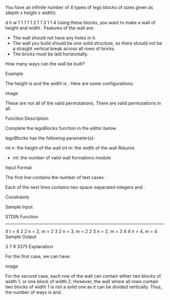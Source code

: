 You have an infinite number of 4 types of lego blocks of sizes given as (depth x height x width):

d	h	w
1	1	1
1	1	2
1	1	3
1	1	4
Using these blocks, you want to make a wall of height  and width . Features of the wall are:

- The wall should not have any holes in it.
- The wall you build should be one solid structure, so there should not be a straight vertical break across all rows of bricks.
- The bricks must be laid horizontally.

How many ways can the wall be built?

Example



The height is  and the width is . Here are some configurations:

image

These are not all of the valid permutations. There are  valid permutations in all.

Function Description

Complete the legoBlocks function in the editor below.

legoBlocks has the following parameter(s):

int n: the height of the wall
int m: the width of the wall
Returns
- int: the number of valid wall formations modulo

Input Format

The first line contains the number of test cases .

Each of the next  lines contains two space-separated integers  and .

Constraints



Sample Input

STDIN   Function
-----   --------
4       t = 4
2 2     n = 2, m = 2
3 2     n = 3, m = 2
2 3     n = 2, m = 3
4 4     n = 4, m = 4
Sample Output

3
7
9
3375
Explanation

For the first case, we can have:

image


For the second case, each row of the wall can contain either two blocks of width 1, or one block of width 2. However, the wall where all rows contain two blocks of width 1 is not a solid one as it can be divided vertically. Thus, the number of ways is  and .
